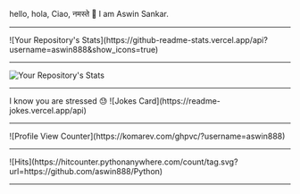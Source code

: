 hello, hola, Ciao, नमस्ते 🙏 I am Aswin Sankar.
<br/>
<hr/>
![Your Repository's Stats](https://github-readme-stats.vercel.app/api?username=aswin888&show_icons=true)
<hr/>

![Your Repository's Stats](https://github-readme-stats.vercel.app/api/top-langs/?username=aswin888&theme=blue-green)
<hr/>
I know you are stressed 😓
![Jokes Card](https://readme-jokes.vercel.app/api)
<hr/>
![Profile View Counter](https://komarev.com/ghpvc/?username=aswin888)
<hr/>
![Hits](https://hitcounter.pythonanywhere.com/count/tag.svg?url=https://github.com/aswin888/Python)
<hr/>
